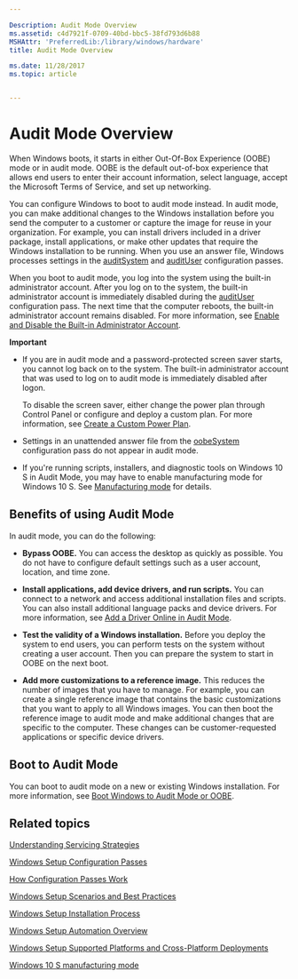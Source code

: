 ```yaml
---

Description: Audit Mode Overview
ms.assetid: c4d7921f-0709-40bd-bbc5-38fd793d6b88
MSHAttr: 'PreferredLib:/library/windows/hardware'
title: Audit Mode Overview

ms.date: 11/28/2017
ms.topic: article


---
```


# Audit Mode Overview


When Windows boots, it starts in either Out-Of-Box Experience (OOBE) mode or in audit mode. OOBE is the default out-of-box experience that allows end users to enter their account information, select language, accept the Microsoft Terms of Service, and set up networking.

You can configure Windows to boot to audit mode instead. In audit mode, you can make additional changes to the Windows installation before you send the computer to a customer or capture the image for reuse in your organization. For example, you can install drivers included in a driver package, install applications, or make other updates that require the Windows installation to be running. When you use an answer file, Windows processes settings in the [auditSystem](auditsystem.md) and [auditUser](audituser.md) configuration passes.

When you boot to audit mode, you log into the system using the built-in administrator account. After you log on to the system, the built-in administrator account is immediately disabled during the [auditUser](audituser.md) configuration pass. The next time that the computer reboots, the built-in administrator account remains disabled. For more information, see [Enable and Disable the Built-in Administrator Account](enable-and-disable-the-built-in-administrator-account.md).

**Important**  
-   If you are in audit mode and a password-protected screen saver starts, you cannot log back on to the system. The built-in administrator account that was used to log on to audit mode is immediately disabled after logon.

    To disable the screen saver, either change the power plan through Control Panel or configure and deploy a custom plan. For more information, see [Create a Custom Power Plan](create-a-custom-power-plan-technicalreference.md).

-   Settings in an unattended answer file from the [oobeSystem](oobesystem.md) configuration pass do not appear in audit mode.

-   If you're running scripts, installers, and diagnostic tools on Windows 10 S in Audit Mode, you may have to enable manufacturing mode for Windows 10 S. See [Manufacturing mode](windows-10-s-manufacturing-mode.md) for details.
 

## <span id="Benefits_of_using_Audit_Mode"></span><span id="benefits_of_using_audit_mode"></span><span id="BENEFITS_OF_USING_AUDIT_MODE"></span>Benefits of using Audit Mode


In audit mode, you can do the following:

-   **Bypass OOBE.** You can access the desktop as quickly as possible. You do not have to configure default settings such as a user account, location, and time zone.

-   **Install applications, add device drivers, and run scripts.** You can connect to a network and access additional installation files and scripts. You can also install additional language packs and device drivers. For more information, see [Add a Driver Online in Audit Mode](add-a-driver-online-in-audit-mode.md).

-   **Test the validity of a Windows installation.** Before you deploy the system to end users, you can perform tests on the system without creating a user account. Then you can prepare the system to start in OOBE on the next boot.

-   **Add more customizations to a reference image.** This reduces the number of images that you have to manage. For example, you can create a single reference image that contains the basic customizations that you want to apply to all Windows images. You can then boot the reference image to audit mode and make additional changes that are specific to the computer. These changes can be customer-requested applications or specific device drivers.

## <span id="Boot_to_Audit_Mode"></span><span id="boot_to_audit_mode"></span><span id="BOOT_TO_AUDIT_MODE"></span>Boot to Audit Mode


You can boot to audit mode on a new or existing Windows installation. For more information, see [Boot Windows to Audit Mode or OOBE](boot-windows-to-audit-mode-or-oobe.md).



## <span id="related_topics"></span>Related topics


[Understanding Servicing Strategies](understanding-servicing-strategies.md)

[Windows Setup Configuration Passes](windows-setup-configuration-passes.md)

[How Configuration Passes Work](how-configuration-passes-work.md)

[Windows Setup Scenarios and Best Practices](windows-setup-scenarios-and-best-practices.md)

[Windows Setup Installation Process](windows-setup-installation-process.md)

[Windows Setup Automation Overview](windows-setup-automation-overview.md)

[Windows Setup Supported Platforms and Cross-Platform Deployments](windows-setup-supported-platforms-and-cross-platform-deployments.md)

[Windows 10 S manufacturing mode](windows-10-s-manufacturing-mode.md)

 

 






